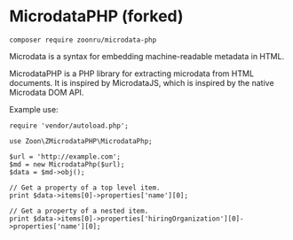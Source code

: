 MicrodataPHP (forked)
============

```
composer require zoonru/microdata-php
```

Microdata is a syntax for embedding machine-readable metadata in HTML.

MicrodataPHP is a PHP library for extracting microdata from HTML documents. It
is inspired by MicrodataJS, which is inspired by the native Microdata DOM API.

Example use:

```
require 'vendor/autoload.php';

use Zoon\ZMicrodataPHP\MicrodataPhp;

$url = 'http://example.com';
$md = new MicrodataPhp($url);
$data = $md->obj();

// Get a property of a top level item.
print $data->items[0]->properties['name'][0];

// Get a property of a nested item.
print $data->items[0]->properties['hiringOrganization'][0]->properties['name'][0];
```
